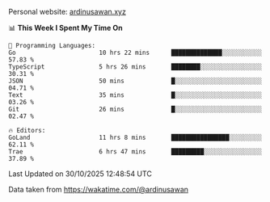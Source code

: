 Personal website: [ardinusawan.xyz](https://ardinusawan.xyz)

<!--START_SECTION:waka-->
📊 **This Week I Spent My Time On** 

```text
💬 Programming Languages: 
Go                       10 hrs 22 mins      ██████████████░░░░░░░░░░░   57.83 % 
TypeScript               5 hrs 26 mins       ████████░░░░░░░░░░░░░░░░░   30.31 % 
JSON                     50 mins             █░░░░░░░░░░░░░░░░░░░░░░░░   04.71 % 
Text                     35 mins             █░░░░░░░░░░░░░░░░░░░░░░░░   03.26 % 
Git                      26 mins             █░░░░░░░░░░░░░░░░░░░░░░░░   02.47 % 

🔥 Editors: 
GoLand                   11 hrs 8 mins       ████████████████░░░░░░░░░   62.11 % 
Trae                     6 hrs 47 mins       █████████░░░░░░░░░░░░░░░░   37.89 % 
```


 Last Updated on 30/10/2025 12:48:54 UTC
<!--END_SECTION:waka-->
Data taken from https://wakatime.com/@ardinusawan

